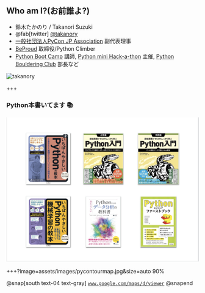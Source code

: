 ## Who am I?(お前誰よ?)

* 鈴木たかのり / Takanori Suzuki
* @fab[twitter] [@takanory](https://twitter.com/takanory)
* [一般社団法人PyCon JP Association](https://www.pycon.jp/) 副代表理事
* [BeProud](https://www.beproud.jp/) 取締役/Python Climber
* [Python Boot Camp](https://www.pycon.jp/support/bootcamp.html) 講師, [Python mini Hack-a-thon](https://pyhack.connpass.com/) 主催, [Python Bouldering Club](https://kabepy.connpass.com/) 部長など

![takanory](assets/images/takanory.jpg)

+++

### Python本書いてます 📚

![書影](assets/images/takanory-books.jpg)

+++?image=assets/images/pycontourmap.jpg&size=auto 90%

@snap[south text-04 text-gray]
[`www.google.com/maps/d/viewer`](https://www.google.com/maps/d/viewer?mid=1El0Gzo-efzH7pBkaFT8nHMwRiVR-1JFI&ll=25.39827248419623%2C156.78839700294202&z=2)
@snapend
